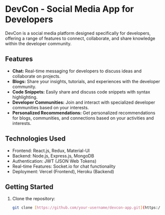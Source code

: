 # DevCon - Social Media App for Developers

DevCon is a social media platform designed specifically for developers, offering a range of features to connect, collaborate, and share knowledge within the developer community.

## Features

- **Chat:** Real-time messaging for developers to discuss ideas and collaborate on projects.
- **Blogs:** Share your insights, tutorials, and experiences with the developer community.
- **Code Snippets:** Easily share and discuss code snippets with syntax highlighting.
- **Developer Communities:** Join and interact with specialized developer communities based on your interests.
- **Personalized Recommendations:** Get personalized recommendations for blogs, communities, and connections based on your activities and interests.

## Technologies Used

- Frontend: React.js, Redux, Material-UI
- Backend: Node.js, Express.js, MongoDB
- Authentication: JWT (JSON Web Tokens)
- Real-time Features: Socket.io for chat functionality
- Deployment: Vercel (Frontend), Heroku (Backend)

## Getting Started

1. Clone the repository:
   ```bash
   git clone [https://github.com/your-username/devcon-app.git](https://github.com/U-Najeeb/DevConn.git)

